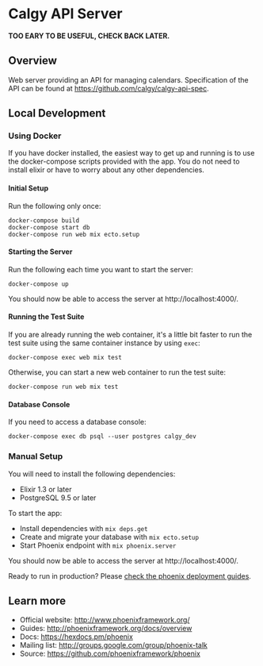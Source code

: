 # Calgy API Server

**TOO EARY TO BE USEFUL, CHECK BACK LATER.**

## Overview

Web server providing an API for managing calendars. Specification of the API
can be found at <https://github.com/calgy/calgy-api-spec>.


## Local Development

### Using Docker

If you have docker installed, the easiest way to get up and running is to
use the docker-compose scripts provided with the app. You do not need to
install elixir or have to worry about any other dependencies.

#### Initial Setup

Run the following only once:
```
docker-compose build
docker-compose start db
docker-compose run web mix ecto.setup
```

#### Starting the Server

Run the following each time you want to start the server:
```
docker-compose up
```

You should now be able to access the server at http://localhost:4000/.

#### Running the Test Suite

If you are already running the web container, it's a little bit faster to
run the test suite using the same container instance by using `exec`:
```
docker-compose exec web mix test
```

Otherwise, you can start a new web container to run the test suite:
```
docker-compose run web mix test
```

#### Database Console

If you need to access a database console:
```
docker-compose exec db psql --user postgres calgy_dev
```

### Manual Setup

You will need to install the following dependencies:

  * Elixir 1.3 or later
  * PostgreSQL 9.5 or later

To start the app:

  * Install dependencies with `mix deps.get`
  * Create and migrate your database with `mix ecto.setup`
  * Start Phoenix endpoint with `mix phoenix.server`

You should now be able to access the server at http://localhost:4000/.

Ready to run in production? Please [check the phoenix deployment guides](http://www.phoenixframework.org/docs/deployment).


## Learn more

  * Official website: http://www.phoenixframework.org/
  * Guides: http://phoenixframework.org/docs/overview
  * Docs: https://hexdocs.pm/phoenix
  * Mailing list: http://groups.google.com/group/phoenix-talk
  * Source: https://github.com/phoenixframework/phoenix
